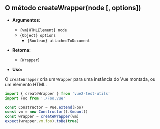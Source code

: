 ## O método createWrapper(node [, options])

- **Argumentos:**

  - `{vm|HTMLElement} node`
  - `{Object} options`
    - `{Boolean} attachedToDocument`

- **Retorna:**

  - `{Wrapper}`

- **Uso:**

O `createWrapper` cria um `Wrapper` para uma instância do Vue montada, ou um elemento HTML.

```js
import { createWrapper } from 'vue2-test-utils'
import Foo from './Foo.vue'

const Constructor = Vue.extend(Foo)
const vm = new Constructor().$mount()
const wrapper = createWrapper(vm)
expect(wrapper.vm.foo).toBe(true)
```
